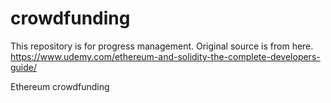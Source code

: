 # crowdfunding
This repository is for progress management.
Original source is from here. https://www.udemy.com/ethereum-and-solidity-the-complete-developers-guide/

Ethereum crowdfunding
